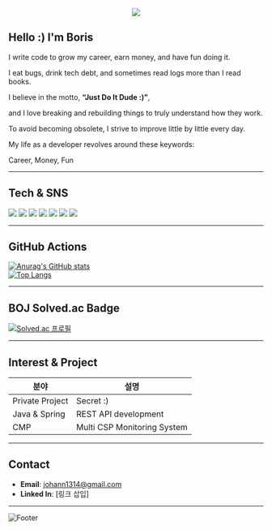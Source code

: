 <p align="center">
  <img src="https://capsule-render.vercel.app/api?type=waving&color=88cc88&height=180&section=header&text=Boris%20%7C%20Backend%20Engineer&fontSize=35&fontColor=ffffff" />
</p>


## Hello :) I'm Boris
<p>I write code to grow my career, earn money, and have fun doing it.</p>
<p>I eat bugs, drink tech debt, and sometimes read logs more than I read books.</p>

<p>I believe in the motto, <b>“Just Do It Dude :)”</b>,</p>
<p>and I love breaking and rebuilding things to truly understand how they work.</p>

<p>To avoid becoming obsolete, I strive to improve little by little every day.</p>
<p>My life as a developer revolves around these keywords:</p>
<p>Career, Money, Fun</p>


---

##  Tech & SNS
<!-- Badge 활용 – Shields.io -->
<!-- 아이콘은 shields.io 또는 simple icons 기준으로 표시 --> 
<p align="left"> 
  <img src="https://img.shields.io/badge/Java-007396?style=flat&logo=java&logoColor=white"/> 
  <img src="https://img.shields.io/badge/Spring-6DB33F?style=flat&logo=spring&logoColor=white"/> 
  <img src="https://img.shields.io/badge/Kubernetes-326CE5?style=flat&logo=kubernetes&logoColor=white"/> 
  <img src="https://img.shields.io/badge/Docker-2496ED?style=flat&logo=docker&logoColor=white"/> 
  <img src="https://img.shields.io/badge/Linux-FCC624?style=flat&logo=linux&logoColor=black"/>
  <img src="https://img.shields.io/badge/PostgreSQL-4169E1?style=flat&logo=postgresql&logoColor=white"/> 
  <img src="https://img.shields.io/badge/Apache Kafka-231F20?style=flat&logo=apachekafka&logoColor=white"/>
</p>

---

##  GitHub Actions
[![Anurag's GitHub stats](https://github-readme-stats.vercel.app/api?username=basinibi)](https://github.com/basinibi)  
[![Top Langs](https://github-readme-stats.vercel.app/api/top-langs/?username=basinibi)](https://github.com/basinibi)

---

##  BOJ Solved.ac Badge
[![Solved.ac 프로필](http://mazassumnida.wtf/api/v2/generate_badge?boj=백준아이디)](https://solved.ac/백준아이디)

---

##  Interest & Project

| 분야 | 설명 |
|------|------|
| Private Project  | Secret :) |
| Java & Spring | REST API development |
| CMP | Multi CSP Monitoring System |

---

##  Contact
- **Email**: johann1314@gmail.com  
- **Linked In**: [링크 삽입]

---

![Footer](https://capsule-render.vercel.app/api?type=waving&color=auto&height=80&section=footer)
